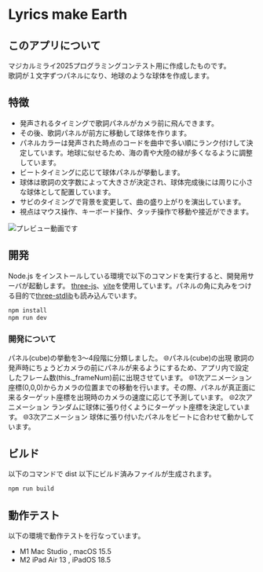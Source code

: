 # Lyrics make Earth

## このアプリについて
マジカルミライ2025プログラミングコンテスト用に作成したものです。<br>
歌詞が１文字ずつパネルになり、地球のような球体を作成します。

## 特徴
- 発声されるタイミングで歌詞パネルがカメラ前に飛んできます。
- その後、歌詞パネルが前方に移動して球体を作ります。
- パネルカラーは発声された時点のコードを曲中で多い順にランク付けして決定しています。地球に似せるため、海の青や大陸の緑が多くなるように調整しています。
- ビートタイミングに応じて球体パネルが挙動します。
- 球体は歌詞の文字数によって大きさが決定され、球体完成後には周りに小さな球体として配置しています。
- サビのタイミングで背景を変更して、曲の盛り上がりを演出しています。
- 視点はマウス操作、キーボード操作、タッチ操作で移動や接近ができます。

![プレビュー動画です](preview/preview.gif)

## 開発
Node.js をインストールしている環境で以下のコマンドを実行すると、開発用サーバが起動します。
[three-js](https://threejs.org)、[vite](https://ja.vite.dev)を使用しています。パネルの角に丸みをつける目的で[three-stdlib]()も読み込んでいます。

``` bash
npm install
npm run dev
```
### 開発について
パネル(cube)の挙動を3〜4段階に分類しました。
:globe_with_meridians:パネル(cube)の出現
歌詞の発声時にちょうどカメラの前にパネルが来るようにするため、アプリ内で設定したフレーム数(this._frameNum)前に出現させています。
:globe_with_meridians:1次アニメーション
座標(0,0,0)からカメラの位置までの移動を行います。その際、パネルが真正面に来るターゲット座標を出現時のカメラの速度に応じて予測しています。
:globe_with_meridians:2次アニメーション
ランダムに球体に張り付くようにターゲット座標を決定しています。
:globe_with_meridians:3次アニメーション
球体に張り付いたパネルをビートに合わせて動かしています。
## ビルド

以下のコマンドで dist 以下にビルド済みファイルが生成されます。
``` bash
npm run build
```

## 動作テスト
以下の環境で動作テストを行なっています。
- M1 Mac Studio , macOS 15.5
- M2 iPad Air 13 , iPadOS 18.5 
